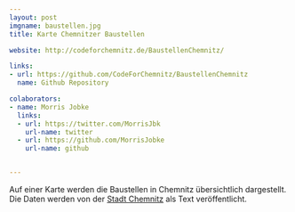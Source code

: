 ```yaml
---
layout: post
imgname: baustellen.jpg
title: Karte Chemnitzer Baustellen

website: http://codeforchemnitz.de/BaustellenChemnitz/

links:
- url: https://github.com/CodeForChemnitz/BaustellenChemnitz
  name: Github Repository

colaborators:
- name: Morris Jobke
  links:
  - url: https://twitter.com/MorrisJbk
    url-name: twitter
  - url: https://github.com/MorrisJobke
    url-name: github


---
```


Auf einer Karte werden die Baustellen in Chemnitz übersichtlich dargestellt. Die Daten werden von der [Stadt Chemnitz][] als Text veröffentlicht.

[Stadt Chemnitz]: http://www.chemnitz.de/chemnitz/de/aktuelles/baustellenservice/index.itl
